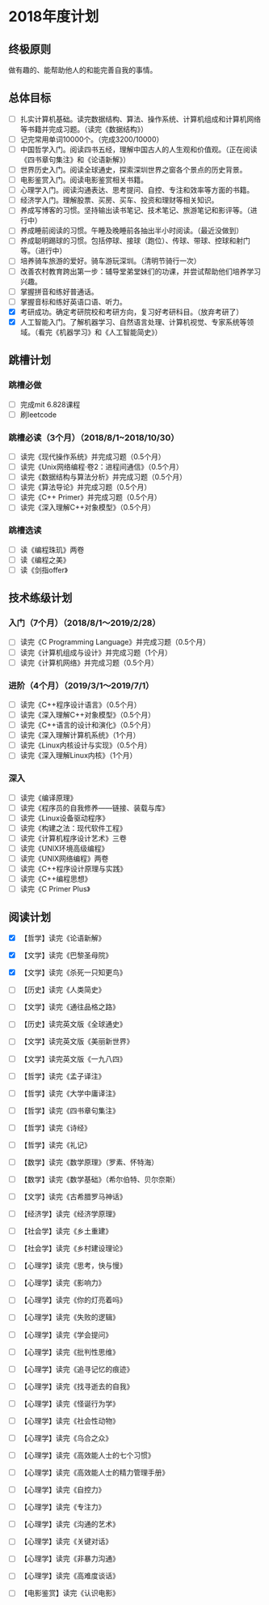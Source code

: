 # 2018年度计划

## 终极原则
做有趣的、能帮助他人的和能完善自我的事情。

## 总体目标

- [ ] 扎实计算机基础。读完数据结构、算法、操作系统、计算机组成和计算机网络等书籍并完成习题。（读完《数据结构》）
- [ ] 记完常用单词10000个。（完成3200/10000）
- [ ] 中国哲学入门。阅读四书五经，理解中国古人的人生观和价值观。（正在阅读《四书章句集注》和《论语新解》）
- [ ] 世界历史入门。阅读全球通史，探索深圳世界之窗各个景点的历史背景。
- [ ] 电影鉴赏入门。阅读电影鉴赏相关书籍。
- [ ] 心理学入门。阅读沟通表达、思考提问、自控、专注和效率等方面的书籍。
- [ ] 经济学入门。理解股票、买房、买车、投资和理财等相关知识。
- [ ] 养成写博客的习惯。坚持输出读书笔记、技术笔记、旅游笔记和影评等。（进行中）
- [ ] 养成睡前阅读的习惯。午睡及晚睡前各抽出半小时阅读。（最近没做到）
- [ ] 养成聪明踢球的习惯。包括停球、接球（跑位）、传球、带球、控球和射门等。（进行中）
- [ ] 培养骑车旅游的爱好。骑车游玩深圳。（清明节骑行一次）
- [ ] 改善农村教育跨出第一步：辅导堂弟堂妹们的功课，并尝试帮助他们培养学习兴趣。
- [ ] 掌握拼音和练好普通话。
- [ ] 掌握音标和练好英语口语、听力。
- [x] 考研成功。确定考研院校和考研方向，复习好考研科目。（放弃考研了）
- [x] 人工智能入门。了解机器学习、自然语言处理、计算机视觉、专家系统等领域。（看完《机器学习》和《人工智能简史》）

## 跳槽计划

### 跳槽必做

- [ ] 完成mit 6.828课程
- [ ] 刷leetcode

### 跳槽必读（3个月）（2018/8/1~2018/10/30）

- [ ] 读完《现代操作系统》并完成习题（0.5个月）
- [ ] 读完《Unix网络编程·卷2：进程间通信》（0.5个月）
- [ ] 读完《数据结构与算法分析》并完成习题（0.5个月）
- [ ] 读完《算法导论》并完成习题（0.5个月）
- [ ] 读完《C++ Primer》并完成习题（0.5个月）
- [ ] 读完《深入理解C++对象模型》（0.5个月）

### 跳槽选读

- [ ] 读《编程珠玑》两卷
- [ ] 读《编程之美》
- [ ] 读《剑指offer》

## 技术练级计划

### 入门（7个月）（2018/8/1～2019/2/28）

- [ ] 读完《C Programming Language》并完成习题（0.5个月）
- [ ] 读完《计算机组成与设计》并完成习题（1个月）
- [ ] 读完《计算机网络》并完成习题（0.5个月）

### 进阶（4个月）（2019/3/1～2019/7/1）

- [ ] 读完《C++程序设计语言》（0.5个月）
- [ ] 读完《深入理解C++对象模型》（0.5个月）
- [ ] 读完《C++语言的设计和演化》（0.5个月）
- [ ] 读完《深入理解计算机系统》（1个月）
- [ ] 读完《Linux内核设计与实现》（0.5个月）
- [ ] 读完《深入理解Linux内核》（1个月）

### 深入

- [ ] 读完《编译原理》
- [ ] 读完《程序员的自我修养——链接、装载与库》
- [ ] 读完《Linux设备驱动程序》
- [ ] 读完《构建之法：现代软件工程》
- [ ] 读完《计算机程序设计艺术》三卷
- [ ] 读完《UNIX环境高级编程》
- [ ] 读完《UNIX网络编程》两卷
- [ ] 读完《C++程序设计原理与实践》
- [ ] 读完《C++编程思想》
- [ ] 读完《C Primer Plus》

## 阅读计划

- [x] 【哲学】读完《论语新解》
- [x] 【文学】读完《巴黎圣母院》
- [x] 【文学】读完《杀死一只知更鸟》

- [ ] 【历史】读完《人类简史》
- [ ] 【文学】读完《通往品格之路》
- [ ] 【历史】读完英文版《全球通史》
- [ ] 【文学】读完英文版《美丽新世界》
- [ ] 【文学】读完英文版《一九八四》
- [ ] 【哲学】读完《孟子译注》
- [ ] 【哲学】读完《大学中庸译注》
- [ ] 【哲学】读完《四书章句集注》
- [ ] 【哲学】读完《诗经》
- [ ] 【哲学】读完《礼记》
- [ ] 【数学】读完《数学原理》（罗素、怀特海）
- [ ] 【数学】读完《数学基础》（希尔伯特、贝尔奈斯）
- [ ] 【文学】读完《古希腊罗马神话》
- [ ] 【经济学】读完《经济学原理》
- [ ] 【社会学】读完《乡土重建》
- [ ] 【社会学】读完《乡村建设理论》
- [ ] 【心理学】读完《思考，快与慢》
- [ ] 【心理学】读完《影响力》
- [ ] 【心理学】读完《你的灯亮着吗》
- [ ] 【心理学】读完《失败的逻辑》
- [ ] 【心理学】读完《学会提问》
- [ ] 【心理学】读完《批判性思维》
- [ ] 【心理学】读完《追寻记忆的痕迹》
- [ ] 【心理学】读完《找寻逝去的自我》
- [ ] 【心理学】读完《怪诞行为学》
- [ ] 【心理学】读完《社会性动物》
- [ ] 【心理学】读完《乌合之众》
- [ ] 【心理学】读完《高效能人士的七个习惯》
- [ ] 【心理学】读完《高效能人士的精力管理手册》
- [ ] 【心理学】读完《自控力》
- [ ] 【心理学】读完《专注力》
- [ ] 【心理学】读完《沟通的艺术》
- [ ] 【心理学】读完《关键对话》
- [ ] 【心理学】读完《非暴力沟通》
- [ ] 【心理学】读完《高难度谈话》
- [ ] 【电影鉴赏】读完《认识电影》
